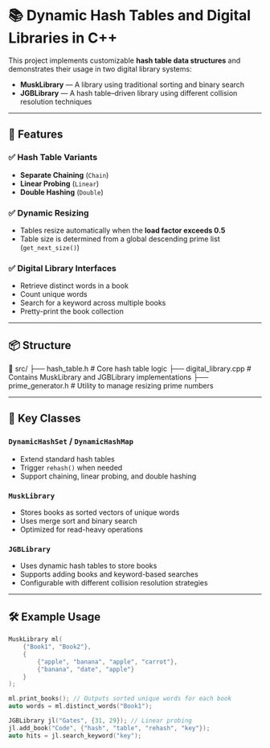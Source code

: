 # 📚 Dynamic Hash Tables and Digital Libraries in C++

This project implements customizable **hash table data structures** and demonstrates their usage in two digital library systems:

- **MuskLibrary** — A library using traditional sorting and binary search
- **JGBLibrary** — A hash table–driven library using different collision resolution techniques

---

## 🔧 Features

### ✅ Hash Table Variants
- **Separate Chaining** (`Chain`)
- **Linear Probing** (`Linear`)
- **Double Hashing** (`Double`)

### ✅ Dynamic Resizing
- Tables resize automatically when the **load factor exceeds 0.5**
- Table size is determined from a global descending prime list (`get_next_size()`)

### ✅ Digital Library Interfaces
- Retrieve distinct words in a book
- Count unique words
- Search for a keyword across multiple books
- Pretty-print the book collection

---

## 📦 Structure

📁 src/
├── hash_table.h # Core hash table logic
├── digital_library.cpp # Contains MuskLibrary and JGBLibrary implementations
├── prime_generator.h # Utility to manage resizing prime numbers



---

## 🧠 Key Classes

### `DynamicHashSet` / `DynamicHashMap`
- Extend standard hash tables
- Trigger `rehash()` when needed
- Support chaining, linear probing, and double hashing

### `MuskLibrary`
- Stores books as sorted vectors of unique words
- Uses merge sort and binary search
- Optimized for read-heavy operations

### `JGBLibrary`
- Uses dynamic hash tables to store books
- Supports adding books and keyword-based searches
- Configurable with different collision resolution strategies

---

## 🛠 Example Usage

```cpp
MuskLibrary ml(
    {"Book1", "Book2"},
    {
        {"apple", "banana", "apple", "carrot"},
        {"banana", "date", "apple"}
    }
);

ml.print_books(); // Outputs sorted unique words for each book
auto words = ml.distinct_words("Book1");

JGBLibrary jl("Gates", {31, 29}); // Linear probing
jl.add_book("Code", {"hash", "table", "rehash", "key"});
auto hits = jl.search_keyword("key");
